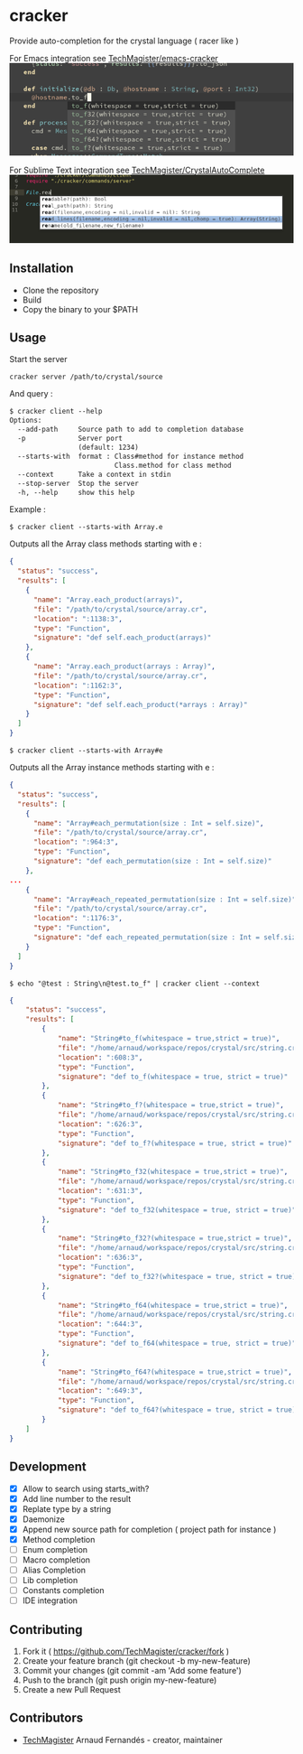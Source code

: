 # cracker

Provide auto-completion for the crystal language ( racer like )

For Emacs integration see [TechMagister/emacs-cracker](https://github.com/TechMagister/emacs-cracker)
![Screenshot](https://github.com/TechMagister/emacs-cracker/raw/master/screenshot.png)

For Sublime Text integration see [TechMagister/CrystalAutoComplete](https://github.com/TechMagister/CrystalAutoComplete)
![screenshot1](https://raw.githubusercontent.com/TechMagister/CrystalAutoComplete/master/screenshots/screenshot1.png)

## Installation

- Clone the repository
- Build
- Copy the binary to your $PATH

## Usage
Start the server

``` shell
cracker server /path/to/crystal/source
```

And query :

``` shell
$ cracker client --help
Options:
  --add-path     Source path to add to completion database
  -p             Server port
                 (default: 1234)
  --starts-with  format : Class#method for instance method
                          Class.method for class method
  --context      Take a context in stdin
  --stop-server  Stop the server
  -h, --help     show this help
```

Example :

``` shell
$ cracker client --starts-with Array.e
```
Outputs all the Array class methods starting with e :
``` json
{
  "status": "success",
  "results": [
    {
      "name": "Array.each_product(arrays)",
      "file": "/path/to/crystal/source/array.cr",
      "location": ":1138:3",
      "type": "Function",
      "signature": "def self.each_product(arrays)"
    },
    {
      "name": "Array.each_product(arrays : Array)",
      "file": "/path/to/crystal/source/array.cr",
      "location": ":1162:3",
      "type": "Function",
      "signature": "def self.each_product(*arrays : Array)"
    }
  ]
}
```

```
$ cracker client --starts-with Array#e
```
Outputs all the Array instance methods starting with e :

``` json
{
  "status": "success",
  "results": [
    {
      "name": "Array#each_permutation(size : Int = self.size)",
      "file": "/path/to/crystal/source/array.cr",
      "location": ":964:3",
      "type": "Function",
      "signature": "def each_permutation(size : Int = self.size)"
    },
...
    {
      "name": "Array#each_repeated_permutation(size : Int = self.size)",
      "file": "/path/to/crystal/source/array.cr",
      "location": ":1176:3",
      "type": "Function",
      "signature": "def each_repeated_permutation(size : Int = self.size)"
    }
  ]
}
```

``` shell
$ echo "@test : String\n@test.to_f" | cracker client --context
```

``` json
{
    "status": "success",
    "results": [
        {
            "name": "String#to_f(whitespace = true,strict = true)",
            "file": "/home/arnaud/workspace/repos/crystal/src/string.cr",
            "location": ":608:3",
            "type": "Function",
            "signature": "def to_f(whitespace = true, strict = true)"
        },
        {
            "name": "String#to_f?(whitespace = true,strict = true)",
            "file": "/home/arnaud/workspace/repos/crystal/src/string.cr",
            "location": ":626:3",
            "type": "Function",
            "signature": "def to_f?(whitespace = true, strict = true)"
        },
        {
            "name": "String#to_f32(whitespace = true,strict = true)",
            "file": "/home/arnaud/workspace/repos/crystal/src/string.cr",
            "location": ":631:3",
            "type": "Function",
            "signature": "def to_f32(whitespace = true, strict = true)"
        },
        {
            "name": "String#to_f32?(whitespace = true,strict = true)",
            "file": "/home/arnaud/workspace/repos/crystal/src/string.cr",
            "location": ":636:3",
            "type": "Function",
            "signature": "def to_f32?(whitespace = true, strict = true)"
        },
        {
            "name": "String#to_f64(whitespace = true,strict = true)",
            "file": "/home/arnaud/workspace/repos/crystal/src/string.cr",
            "location": ":644:3",
            "type": "Function",
            "signature": "def to_f64(whitespace = true, strict = true)"
        },
        {
            "name": "String#to_f64?(whitespace = true,strict = true)",
            "file": "/home/arnaud/workspace/repos/crystal/src/string.cr",
            "location": ":649:3",
            "type": "Function",
            "signature": "def to_f64?(whitespace = true, strict = true)"
        }
    ]
}

```

## Development

- [x] Allow to search using starts_with?
- [x] Add line number to the result
- [x] Replate type by a string
- [x] Daemonize
- [x] Append new source path for completion ( project path for instance )
- [x] Method completion
- [ ] Enum completion
- [ ] Macro completion
- [ ] Alias Completion
- [ ] Lib completion
- [ ] Constants completion
- [ ] IDE integration

## Contributing

1. Fork it ( https://github.com/TechMagister/cracker/fork )
2. Create your feature branch (git checkout -b my-new-feature)
3. Commit your changes (git commit -am 'Add some feature')
4. Push to the branch (git push origin my-new-feature)
5. Create a new Pull Request

## Contributors

- [TechMagister](https://github.com/TechMagister) Arnaud Fernandés - creator, maintainer
